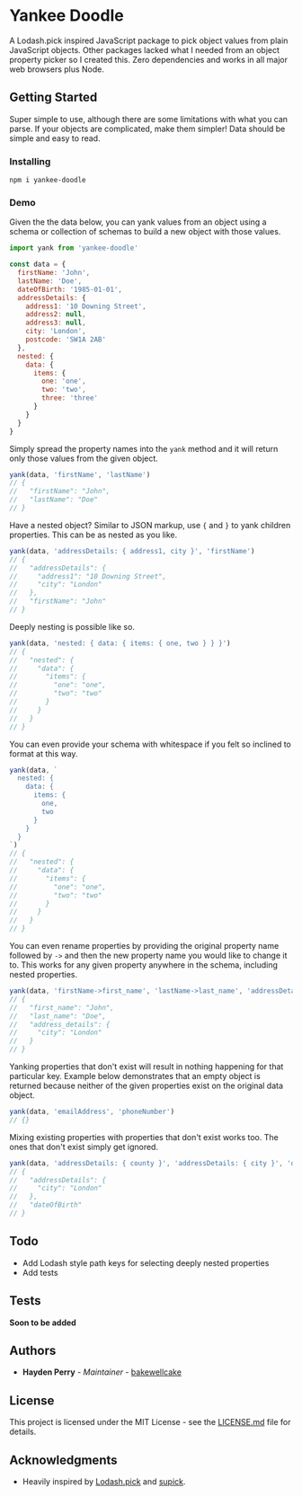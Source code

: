 # Yankee Doodle

A Lodash.pick inspired JavaScript package to pick object values from plain JavaScript objects. Other packages lacked what I needed from an object property picker so I created this. Zero dependencies and works in all major web browsers plus Node.

## Getting Started

Super simple to use, although there are some limitations with what you can parse. If your objects are complicated, make them simpler! Data should be simple and easy to read.

### Installing

```
npm i yankee-doodle
```

### Demo

Given the the data below, you can yank values from an object using a schema or collection of schemas to build a new object with those values.

``` javascript
import yank from 'yankee-doodle'

const data = {
  firstName: 'John',
  lastName: 'Doe',
  dateOfBirth: '1985-01-01',
  addressDetails: {
    address1: '10 Downing Street',
    address2: null,
    address3: null,
    city: 'London',
    postcode: 'SW1A 2AB'
  },
  nested: {
    data: {
      items: {
        one: 'one',
        two: 'two',
        three: 'three'
      }
    }
  }
}
```

Simply spread the property names into the `yank` method and it will return only those values from the given object.

``` javascript
yank(data, 'firstName', 'lastName')
// {
//   "firstName": "John",
//   "lastName": "Doe"
// }
```

Have a nested object? Similar to JSON markup, use `{` and `}` to yank children properties. This can be as nested as you like.

``` javascript
yank(data, 'addressDetails: { address1, city }', 'firstName')
// {
//   "addressDetails": {
//     "address1": "10 Downing Street",
//     "city": "London"
//   },
//   "firstName": "John"
// }
```

Deeply nesting is possible like so.

``` javascript
yank(data, 'nested: { data: { items: { one, two } } }')
// {
//   "nested": {
//     "data": {
//       "items": {
//         "one": "one",
//         "two": "two"
//       }
//     }
//   }
// }
```

You can even provide your schema with whitespace if you felt so inclined to format at this way.

``` javascript
yank(data, `
  nested: {
    data: {
      items: {
        one,
        two
      }
    }
  }
`)
// {
//   "nested": {
//     "data": {
//       "items": {
//         "one": "one",
//         "two": "two"
//       }
//     }
//   }
// }
```

You can even rename properties by providing the original property name followed by `->` and then the new property name you would like to change it to. This works for any given property anywhere in the schema, including nested properties.

``` javascript
yank(data, 'firstName->first_name', 'lastName->last_name', 'addressDetails->address_details: { city }')
// {
//   "first_name": "John",
//   "last_name": "Doe",
//   "address_details": {
//     "city": "London"
//   }
// }
```

Yanking properties that don't exist will result in nothing happening for that particular key. Example below demonstrates that an empty object is returned because neither of the given properties exist on the original data object.

``` javascript
yank(data, 'emailAddress', 'phoneNumber')
// {}
```

Mixing existing properties with properties that don't exist works too. The ones that don't exist simply get ignored.

``` javascript
yank(data, 'addressDetails: { county }', 'addressDetails: { city }', 'dateOfBirth')
// {
//   "addressDetails": {
//     "city": "London"
//   },
//   "dateOfBirth"
// }
```

## Todo

- Add Lodash style path keys for selecting deeply nested properties
- Add tests

## Tests

**Soon to be added**

## Authors

* **Hayden Perry** - *Maintainer* - [bakewellcake](https://github.com/bakewellcake)

## License

This project is licensed under the MIT License - see the [LICENSE.md](LICENSE.md) file for details.

## Acknowledgments

* Heavily inspired by [Lodash.pick](https://github.com/lodash/lodash/blob/master/pick.js) and [supick](https://github.com/PavloAndriiesh/supick).
